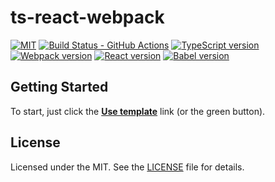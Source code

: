 # ts-react-webpack

[![MIT][license-badge]][LICENSE]
[![Build Status - GitHub Actions][gha-badge]][gha-ci]
[![TypeScript version][ts-badge]][typescript-37]
[![Webpack version][webpack-badge]][webpack-4]
[![React version][react-badge]][react-16]
[![Babel version][babel-badge]][babel-7]

## Getting Started
To start, just click the **[Use template][repo-template-action]** link (or the green button).

## License
Licensed under the MIT. See the [LICENSE](https://github.com/CodingSolo/ts-react-webpack/blob/master/LICENSE) file for details.

[ts-badge]: https://img.shields.io/badge/TypeScript-3.8-blue.svg
[typescript-37]: https://www.typescriptlang.org/docs/handbook/release-notes/typescript-3-7.html
[webpack-badge]: https://img.shields.io/badge/Webpack-4.4-blue.svg
[webpack-4]: https://webpack.js.org/guides/getting-started/
[react-badge]: https://img.shields.io/badge/React-16-blue.svg
[react-16]: https://reactjs.org/docs/getting-started.html
[babel-badge]: https://img.shields.io/badge/Babel-7.8-blue.svg
[babel-7]: https://babeljs.io/docs/en/index.html
[gh-actions]: https://github.com/features/actions
[license-badge]: https://img.shields.io/badge/license-MIT-blue.svg
[license]: https://github.com/CodingSolo/ts-react-webpack/blob/master/LICENSE
[gha-badge]: https://img.shields.io/endpoint.svg?url=https%3A%2F%2Factions-badge.atrox.dev%2CodingSolo%2Fts-react-webpack%2Fbadge&style=flat
[gha-ci]: https://github.com/CodingSolo/ts-react-webpack/workflows/Node.js%20CI/badge.svg?branch=master

[repo-template-action]: https://github.com/CodingSolo/ts-react-webpack/generate
